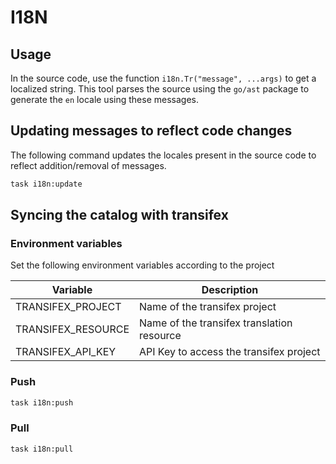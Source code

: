 # I18N

## Usage

In the source code, use the function `i18n.Tr("message", ...args)` to get a localized string. This tool parses the
source using the `go/ast` package to generate the `en` locale using these messages.

## Updating messages to reflect code changes

The following command updates the locales present in the source code to reflect addition/removal of messages.

```sh
task i18n:update
```

## Syncing the catalog with transifex

### Environment variables

Set the following environment variables according to the project

| Variable           | Description                                |
| ------------------ | ------------------------------------------ |
| TRANSIFEX_PROJECT  | Name of the transifex project              |
| TRANSIFEX_RESOURCE | Name of the transifex translation resource |
| TRANSIFEX_API_KEY  | API Key to access the transifex project    |

### Push

```sh
task i18n:push
```

### Pull

```sh
task i18n:pull
```
